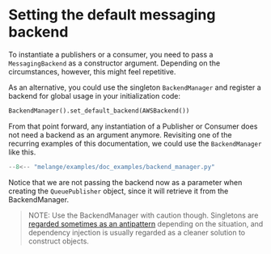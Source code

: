 # Setting the default messaging backend

To instantiate a publishers or a consumer, you need to pass
a `MessagingBackend` as a constructor argument. Depending on the circumstances,
however, this might feel repetitive.

As an alternative, you could use the singleton `BackendManager` and register
a backend for global usage in your initialization code:

``` py
BackendManager().set_default_backend(AWSBackend())
```

From that point forward, any instantiation of a Publisher or Consumer
does not need a backend as an argument anymore. Revisiting one of the
recurring examples of this documentation, we could use the `BackendManager`
like this.

``` py title="Usage of the backend manager"
--8<-- "melange/examples/doc_examples/backend_manager.py"
```

Notice that we are not passing the backend now as a parameter
when creating the `QueuePublisher` object, since it will retrieve
it from the BackendManager.

> NOTE: Use the BackendManager with caution though.
> Singletons are [regarded sometimes as an antipattern](https://stackoverflow.com/questions/12755539/why-is-singleton-considered-an-anti-pattern)
depending on the situation, and dependency injection is usually regarded
as a cleaner solution to construct objects.
